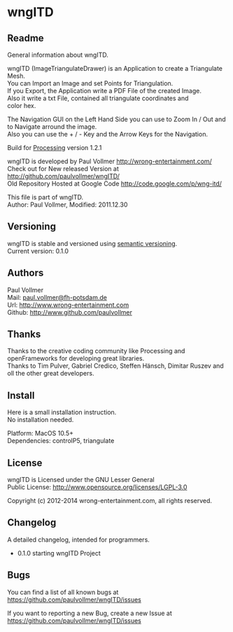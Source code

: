 # wngITD


## Readme  
General information about wngITD.  

wngITD (ImageTriangulateDrawer) is an Application to create a Triangulate Mesh.  
You can Import an Image and set Points for Triangulation.  
If you Export, the Application write a PDF File of the created Image.  
Also it write a txt File, contained all triangulate coordinates and  
color hex.  

The Navigation GUI on the Left Hand Side you can use to Zoom In / Out and to Navigate arround the image.  
Also you can use the + / - Key and the Arrow Keys for the Navigation.

Build for [Processing](http://www.processing.org/) version 1.2.1  

wngITD is developed by Paul Vollmer http://wrong-entertainment.com/  
Check out for New released Version at http://github.com/paulvollmer/wngITD/  
Old Repository Hosted at Google Code http://code.google.com/p/wng-itd/  

This file is part of wngITD.  
Author: Paul Vollmer, Modified: 2011.12.30  


## Versioning 
wngITD is stable and versioned using [semantic versioning](http://semver.org/).  
Current version: 0.1.0  


## Authors
Paul Vollmer  
Mail: paul.vollmer@fh-potsdam.de  
Url: http://www.wrong-entertainment.com  
Github: http://www.github.com/paulvollmer  


## Thanks
Thanks to the creative coding community like Processing and openFrameworks for developing great libraries.  
Thanks to Tim Pulver, Gabriel Credico, Steffen Hänsch, Dimitar Ruszev and oll the other great developers.  


## Install
Here is a small installation instruction.  
No installation needed.  

Platform:
MacOS 10.5+  
Dependencies:
controlP5, triangulate  


## License 
wngITD is Licensed under the GNU Lesser General  
Public License: http://www.opensource.org/licenses/LGPL-3.0  

Copyright (c) 2012-2014 wrong-entertainment.com, all rights reserved.  


## Changelog
A detailed changelog, intended for programmers.  

- 0.1.0
  starting wngITD Project


## Bugs  
You can find a list of all known bugs at  
https://github.com/paulvollmer/wngITD/issues  

If you want to reporting a new Bug, create a new Issue at  
https://github.com/paulvollmer/wngITD/issues  

